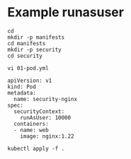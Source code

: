 # Example runasuser 

```
cd
mkdir -p manifests
cd manifests
mkdir -p security
cd security
```

```
vi 01-pod.yml 
```

```
apiVersion: v1
kind: Pod
metadata:
  name: security-nginx 
spec:
  securityContext:
    runAsUser: 10000
  containers:
  - name: web
    image: nginx:1.22
 ```

```
kubectl apply -f .
```
